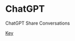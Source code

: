 # ChatGPT
ChatGPT Share Conversations

<A HREF="https://github.com/WA9ONY/ChatGPT/key.html">Key</A>

